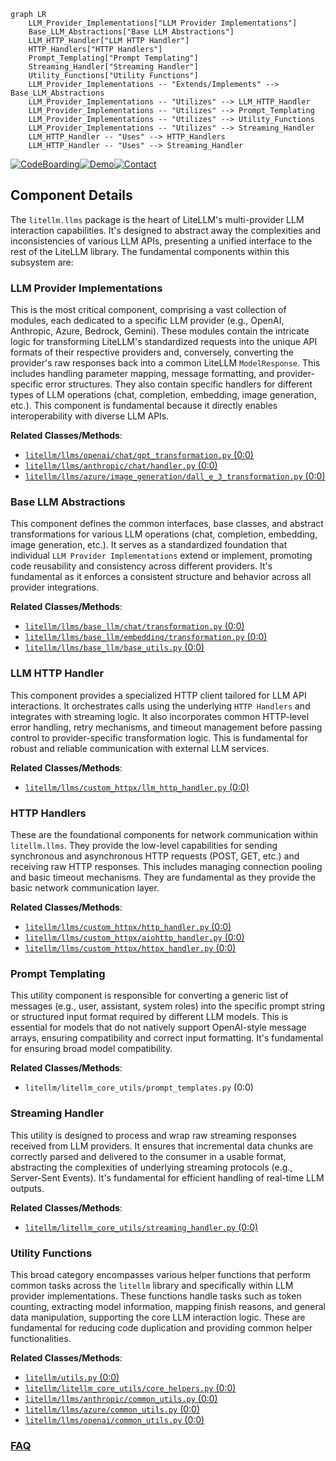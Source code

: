 ```mermaid
graph LR
    LLM_Provider_Implementations["LLM Provider Implementations"]
    Base_LLM_Abstractions["Base LLM Abstractions"]
    LLM_HTTP_Handler["LLM HTTP Handler"]
    HTTP_Handlers["HTTP Handlers"]
    Prompt_Templating["Prompt Templating"]
    Streaming_Handler["Streaming Handler"]
    Utility_Functions["Utility Functions"]
    LLM_Provider_Implementations -- "Extends/Implements" --> Base_LLM_Abstractions
    LLM_Provider_Implementations -- "Utilizes" --> LLM_HTTP_Handler
    LLM_Provider_Implementations -- "Utilizes" --> Prompt_Templating
    LLM_Provider_Implementations -- "Utilizes" --> Utility_Functions
    LLM_Provider_Implementations -- "Utilizes" --> Streaming_Handler
    LLM_HTTP_Handler -- "Uses" --> HTTP_Handlers
    LLM_HTTP_Handler -- "Uses" --> Streaming_Handler
```
[![CodeBoarding](https://img.shields.io/badge/Generated%20by-CodeBoarding-9cf?style=flat-square)](https://github.com/CodeBoarding/CodeBoarding)[![Demo](https://img.shields.io/badge/Try%20our-Demo-blue?style=flat-square)](https://www.codeboarding.org/demo)[![Contact](https://img.shields.io/badge/Contact%20us%20-%20contact@codeboarding.org-lightgrey?style=flat-square)](mailto:contact@codeboarding.org)

## Component Details

The `litellm.llms` package is the heart of LiteLLM's multi-provider LLM interaction capabilities. It's designed to abstract away the complexities and inconsistencies of various LLM APIs, presenting a unified interface to the rest of the LiteLLM library. The fundamental components within this subsystem are:

### LLM Provider Implementations
This is the most critical component, comprising a vast collection of modules, each dedicated to a specific LLM provider (e.g., OpenAI, Anthropic, Azure, Bedrock, Gemini). These modules contain the intricate logic for transforming LiteLLM's standardized requests into the unique API formats of their respective providers and, conversely, converting the provider's raw responses back into a common LiteLLM `ModelResponse`. This includes handling parameter mapping, message formatting, and provider-specific error structures. They also contain specific handlers for different types of LLM operations (chat, completion, embedding, image generation, etc.). This component is fundamental because it directly enables interoperability with diverse LLM APIs.


**Related Classes/Methods**:

- <a href="https://github.com/BerriAI/litellm/blob/master/litellm/llms/openai/chat/gpt_transformation.py#L0-L0" target="_blank" rel="noopener noreferrer">`litellm/llms/openai/chat/gpt_transformation.py` (0:0)</a>
- <a href="https://github.com/BerriAI/litellm/blob/master/litellm/llms/anthropic/chat/handler.py#L0-L0" target="_blank" rel="noopener noreferrer">`litellm/llms/anthropic/chat/handler.py` (0:0)</a>
- <a href="https://github.com/BerriAI/litellm/blob/master/litellm/llms/azure/image_generation/dall_e_3_transformation.py#L0-L0" target="_blank" rel="noopener noreferrer">`litellm/llms/azure/image_generation/dall_e_3_transformation.py` (0:0)</a>


### Base LLM Abstractions
This component defines the common interfaces, base classes, and abstract transformations for various LLM operations (chat, completion, embedding, image generation, etc.). It serves as a standardized foundation that individual `LLM Provider Implementations` extend or implement, promoting code reusability and consistency across different providers. It's fundamental as it enforces a consistent structure and behavior across all provider integrations.


**Related Classes/Methods**:

- <a href="https://github.com/BerriAI/litellm/blob/master/litellm/llms/base_llm/chat/transformation.py#L0-L0" target="_blank" rel="noopener noreferrer">`litellm/llms/base_llm/chat/transformation.py` (0:0)</a>
- <a href="https://github.com/BerriAI/litellm/blob/master/litellm/llms/base_llm/embedding/transformation.py#L0-L0" target="_blank" rel="noopener noreferrer">`litellm/llms/base_llm/embedding/transformation.py` (0:0)</a>
- <a href="https://github.com/BerriAI/litellm/blob/master/litellm/llms/base_llm/base_utils.py#L0-L0" target="_blank" rel="noopener noreferrer">`litellm/llms/base_llm/base_utils.py` (0:0)</a>


### LLM HTTP Handler
This component provides a specialized HTTP client tailored for LLM API interactions. It orchestrates calls using the underlying `HTTP Handlers` and integrates with streaming logic. It also incorporates common HTTP-level error handling, retry mechanisms, and timeout management before passing control to provider-specific transformation logic. This is fundamental for robust and reliable communication with external LLM services.


**Related Classes/Methods**:

- <a href="https://github.com/BerriAI/litellm/blob/master/litellm/llms/custom_httpx/llm_http_handler.py#L0-L0" target="_blank" rel="noopener noreferrer">`litellm/llms/custom_httpx/llm_http_handler.py` (0:0)</a>


### HTTP Handlers
These are the foundational components for network communication within `litellm.llms`. They provide the low-level capabilities for sending synchronous and asynchronous HTTP requests (POST, GET, etc.) and receiving raw HTTP responses. This includes managing connection pooling and basic timeout mechanisms. They are fundamental as they provide the basic network communication layer.


**Related Classes/Methods**:

- <a href="https://github.com/BerriAI/litellm/blob/master/litellm/llms/custom_httpx/http_handler.py#L0-L0" target="_blank" rel="noopener noreferrer">`litellm/llms/custom_httpx/http_handler.py` (0:0)</a>
- <a href="https://github.com/BerriAI/litellm/blob/master/litellm/llms/custom_httpx/aiohttp_handler.py#L0-L0" target="_blank" rel="noopener noreferrer">`litellm/llms/custom_httpx/aiohttp_handler.py` (0:0)</a>
- <a href="https://github.com/BerriAI/litellm/blob/master/litellm/llms/custom_httpx/httpx_handler.py#L0-L0" target="_blank" rel="noopener noreferrer">`litellm/llms/custom_httpx/httpx_handler.py` (0:0)</a>


### Prompt Templating
This utility component is responsible for converting a generic list of messages (e.g., user, assistant, system roles) into the specific prompt string or structured input format required by different LLM models. This is essential for models that do not natively support OpenAI-style message arrays, ensuring compatibility and correct input formatting. It's fundamental for ensuring broad model compatibility.


**Related Classes/Methods**:

- `litellm/litellm_core_utils/prompt_templates.py` (0:0)


### Streaming Handler
This utility is designed to process and wrap raw streaming responses received from LLM providers. It ensures that incremental data chunks are correctly parsed and delivered to the consumer in a usable format, abstracting the complexities of underlying streaming protocols (e.g., Server-Sent Events). It's fundamental for efficient handling of real-time LLM outputs.


**Related Classes/Methods**:

- <a href="https://github.com/BerriAI/litellm/blob/master/litellm/litellm_core_utils/streaming_handler.py#L0-L0" target="_blank" rel="noopener noreferrer">`litellm/litellm_core_utils/streaming_handler.py` (0:0)</a>


### Utility Functions
This broad category encompasses various helper functions that perform common tasks across the `litellm` library and specifically within LLM provider implementations. These functions handle tasks such as token counting, extracting model information, mapping finish reasons, and general data manipulation, supporting the core LLM interaction logic. These are fundamental for reducing code duplication and providing common helper functionalities.


**Related Classes/Methods**:

- <a href="https://github.com/BerriAI/litellm/blob/master/litellm/utils.py#L0-L0" target="_blank" rel="noopener noreferrer">`litellm/utils.py` (0:0)</a>
- <a href="https://github.com/BerriAI/litellm/blob/master/litellm/litellm_core_utils/core_helpers.py#L0-L0" target="_blank" rel="noopener noreferrer">`litellm/litellm_core_utils/core_helpers.py` (0:0)</a>
- <a href="https://github.com/BerriAI/litellm/blob/master/litellm/llms/anthropic/common_utils.py#L0-L0" target="_blank" rel="noopener noreferrer">`litellm/llms/anthropic/common_utils.py` (0:0)</a>
- <a href="https://github.com/BerriAI/litellm/blob/master/litellm/llms/azure/common_utils.py#L0-L0" target="_blank" rel="noopener noreferrer">`litellm/llms/azure/common_utils.py` (0:0)</a>
- <a href="https://github.com/BerriAI/litellm/blob/master/litellm/llms/openai/common_utils.py#L0-L0" target="_blank" rel="noopener noreferrer">`litellm/llms/openai/common_utils.py` (0:0)</a>




### [FAQ](https://github.com/CodeBoarding/GeneratedOnBoardings/tree/main?tab=readme-ov-file#faq)
